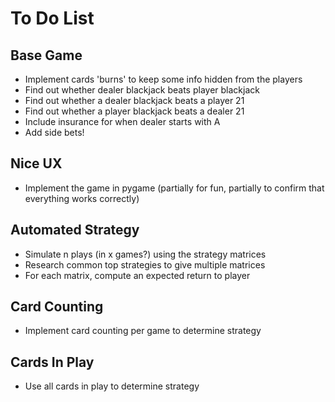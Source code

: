 # To Do List

## Base Game

- Implement cards 'burns' to keep some info hidden from the players
- Find out whether dealer blackjack beats player blackjack
- Find out whether a dealer blackjack beats a player 21
- Find out whether a player blackjack beats a dealer 21
- Include insurance for when dealer starts with A
- Add side bets!

## Nice UX

- Implement the game in pygame (partially for fun, partially to confirm that everything works correctly)

## Automated Strategy

- Simulate n plays (in x games?) using the strategy matrices
- Research common top strategies to give multiple matrices
- For each matrix, compute an expected return to player

## Card Counting

- Implement card counting per game to determine strategy

## Cards In Play

- Use all cards in play to determine strategy
